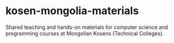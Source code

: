 # kosen-mongolia-materials
Shared teaching and hands-on materials for computer science and programming courses at Mongolian Kosens (Technical Colleges).
